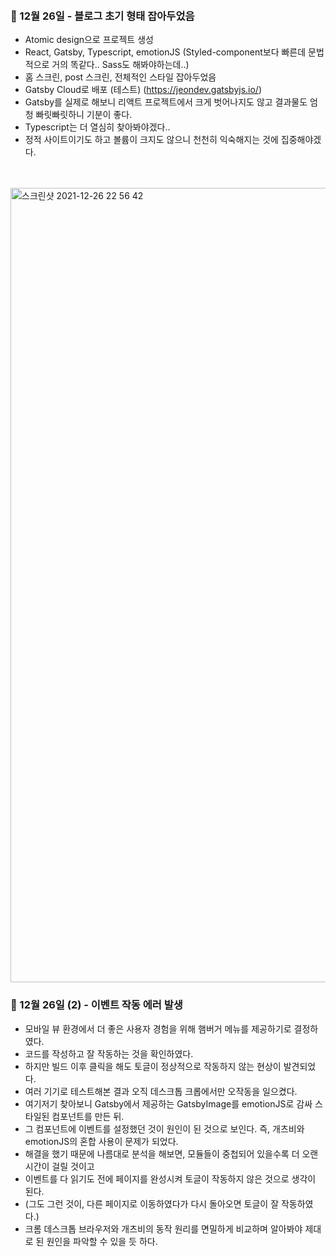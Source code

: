 
<br/>
<br/>

### 📌 12월 26일 - 블로그 초기 형태 잡아두었음
- Atomic design으로 프로젝트 생성
- React, Gatsby, Typescript, emotionJS (Styled-component보다 빠른데 문법적으로 거의 똑같다.. Sass도 해봐야하는데..)
- 홈 스크린, post 스크린, 전체적인 스타일 잡아두었음
- Gatsby Cloud로 배포 (테스트) (https://jeondev.gatsbyjs.io/)
- Gatsby를 실제로 해보니 리액트 프로젝트에서 크게 벗어나지도 않고 결과물도 엄청 빠릿빠릿하니 기분이 좋다.
- Typescript는 더 열심히 찾아봐야겠다..
- 정적 사이트이기도 하고 볼륨이 크지도 않으니 천천히 익숙해지는 것에 집중해야겠다.

<br/>
<br/>

<img width="1271" alt="스크린샷 2021-12-26 22 56 42" src="https://user-images.githubusercontent.com/28756358/147410320-546f27ec-f23c-4f81-8f29-7bf7f38c9c38.png">

<br/>

### 📌 12월 26일 (2) - 이벤트 작동 에러 발생
- 모바일 뷰 환경에서 더 좋은 사용자 경험을 위해 햄버거 메뉴를 제공하기로 결정하였다.
- 코드를 작성하고 잘 작동하는 것을 확인하였다.
- 하지만 빌드 이후 클릭을 해도 토글이 정상적으로 작동하지 않는 현상이 발견되었다.
- 여러 기기로 테스트해본 결과 오직 데스크톱 크롭에서만 오작동을 일으켰다.
- 여기저기 찾아보니 Gatsby에서 제공하는 GatsbyImage를 emotionJS로 감싸 스타일된 컴포넌트를 만든 뒤.
- 그 컴포넌트에 이벤트를 설정했던 것이 원인이 된 것으로 보인다. 즉, 개츠비와 emotionJS의 혼합 사용이 문제가 되었다.
- 해결을 했기 때문에 나름대로 분석을 해보면, 모듈들이 중첩되어 있을수록 더 오랜 시간이 걸릴 것이고
- 이벤트를 다 읽기도 전에 페이지를 완성시켜 토글이 작동하지 않은 것으로 생각이 된다. 
- (그도 그런 것이, 다른 페이지로 이동하였다가 다시 돌아오면 토글이 잘 작동하였다.)
- 크롬 데스크톱 브라우저와 개츠비의 동작 원리를 면밀하게 비교하며 알아봐야 제대로 된 원인을 파악할 수 있을 듯 하다.
